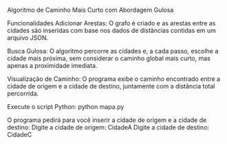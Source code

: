 Algoritmo de Caminho Mais Curto com Abordagem Gulosa

Funcionalidades
Adicionar Arestas: O grafo é criado e as arestas entre as cidades são inseridas com base nos dados de distâncias contidas em um arquivo JSON.

Busca Gulosa: O algoritmo percorre as cidades e, a cada passo, escolhe a cidade mais próxima, sem considerar o caminho global mais curto, mas apenas a proximidade imediata.

Visualização de Caminho: O programa exibe o caminho encontrado entre a cidade de origem e a cidade de destino, juntamente com a distância total percorrida.

Execute o script Python:
python mapa.py

O programa pedirá para você inserir a cidade de origem e a cidade de destino:
Digite a cidade de origem: CidadeA
Digite a cidade de destino: CidadeC
